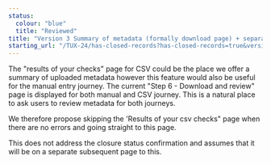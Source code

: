 ```yaml
---
status:
  colour: "blue"
  title: "Reviewed"
title: "Version 3 Summary of metadata (formally download page) + separate closed record status page"
starting_url: "/TUX-24/has-closed-records?has-closed-records=true&version=3"
---
```


The "results of your checks" page for CSV could be the place we offer a summary of uploaded metadata however this feature would also be useful for the manual entry journey. The current "Step 6 - Download and review" page is displayed for both manual and CSV journey. This is a natural place to ask users to review metadata for both journeys.

We therefore propose skipping the 'Results of your csv checks" page when there are no errors and going straight to this page.

This does not address the closure status confirmation and assumes that it will be on a separate subsequent page to this.

